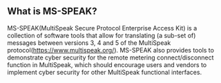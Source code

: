 ## What is MS-SPEAK?
MS-SPEAK(MultiSpeak Secure Protocol Enterprise Access Kit)  is a collection of software tools that allow for translating (a sub-set of) messages between versions 3, 4 and 5 of the MultiSpeak protocol(https://www.multispeak.org/). MS-SPEAK also provides tools to demonstrate cyber security for the remote metering connect/disconnect function in MultiSpeak, which should encourage users and vendors to implement cyber security for other MultiSpeak functional interfaces.

